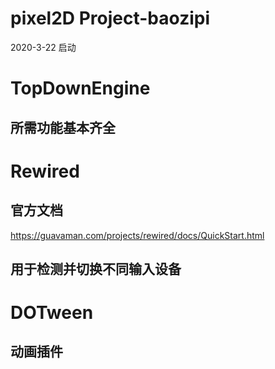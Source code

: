 # pixel2D Project-baozipi

2020-3-22 启动

# TopDownEngine
## 所需功能基本齐全


# Rewired
## 官方文档
https://guavaman.com/projects/rewired/docs/QuickStart.html
## 用于检测并切换不同输入设备

# DOTween
## 动画插件